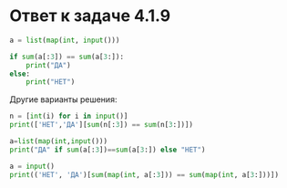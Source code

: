 # Ответ к задаче 4.1.9

```python
a = list(map(int, input()))

if sum(a[:3]) == sum(a[3:]):
    print("ДА")
else:
    print("НЕТ")
```

Другие варианты решения:

```python
n = [int(i) for i in input()]
print(['НЕТ','ДА'][sum(n[:3]) == sum(n[3:])])
```

```python
a=list(map(int,input()))
print("ДА" if sum(a[:3])==sum(a[3:]) else "НЕТ")
```

```python
a = input()
print(('НЕТ', 'ДА')[sum(map(int, a[:3])) == sum(map(int, a[3:]))])
```
